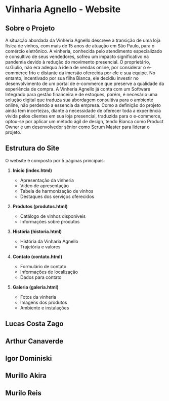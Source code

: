 
# Vinharia Agnello - Website

## Sobre o Projeto
A situação abordada da Vinheria Agnello descreve a transição de uma loja física de vinhos, com mais de 15 anos de atuação em São Paulo, para o comércio eletrônico. A vinheria, conhecida pelo atendimento especializado e consultivo de seus vendedores, sofreu um impacto significativo na pandemia devido à redução do movimento presencial.
O proprietário, sr.Giulio, não era adequo à ideia de vendas online, por considerar o e-commerce frio e distante da imersão oferecida por ele e sua equipe. No entanto, incentivado por sua filha Bianca, ele decidiu investir no desenvolvimento de um portal de e-commerce que preserve a qualidade da experiência de compra.
A Vinheria Agnello já conta com um Software Integrado para gestão financeira e de estoques, porém, é necesário uma solução digital que traduza sua abordagem consultiva para o ambiente online, não perdendo a essencia da empresa. Como a definição do projeto ainda tem incertezas, diante a necessidade de oferecer toda a experiência vivida pelos clientes em sua loja presencial, traduzida para o e-commerce, optou-se por aplicar um método ágil de design, tendo Bianca como Product Owner e um desenvolvedor sênior como Scrum Master para liderar o projeto.
## Estrutura do Site
O website é composto por 5 páginas principais:

1. **Início (index.html)**
   - Apresentação da vinheria
   - Vídeo de apresentação
   - Tabela de harmonização de vinhos
   - Destaques dos serviços oferecidos

2. **Produtos (produtos.html)**
   - Catálogo de vinhos disponíveis
   - Informações sobre produtos

3. **História (historia.html)**
   - História da Vinharia Agnello
   - Trajetória e valores

4. **Contato (contato.html)**
   - Formulário de contato
   - Informações de localização
   - Dados para contato

5. **Galeria (galeria.html)**
   - Fotos da vinheria
   - Imagens dos produtos
   - Ambiente e instalações

## Lucas Costa Zago
## Arthur Canaverde
## Igor Dominiski
## Murillo Akira
## Murilo Reis
